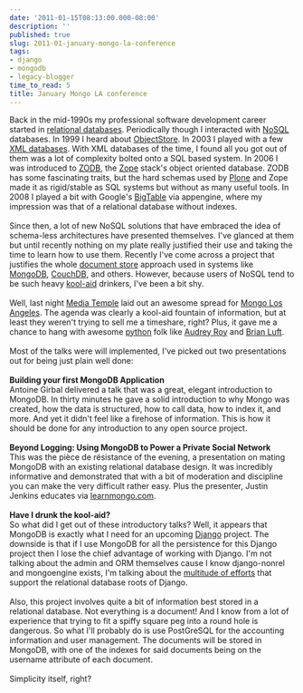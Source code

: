 ```yaml
---
date: '2011-01-15T08:13:00.000-08:00'
description: ''
published: true
slug: 2011-01-january-mongo-la-conference
tags:
- django
- mongodb
- legacy-blogger
time_to_read: 5
title: January Mongo LA conference
---
```


Back in the mid-1990s my professional software development career started in <a href="http://en.wikipedia.org/wiki/Relational_database">relational databases</a>. Periodically though I interacted with <a href="http://en.wikipedia.org/wiki/NoSQL">NoSQL</a> databases. In 1999 I heard about <a href="http://en.wikipedia.org/wiki/ObjectStore">ObjectStore</a>. In 2003 I played with a few <a href="http://en.wikipedia.org/wiki/XML_database">XML databases</a>. With XML databases of the time, I found all you got out of them was a lot of complexity bolted onto a SQL based system. In 2006 I was introduced to <a href="http://en.wikipedia.org/wiki/ZODB">ZODB</a>, the <a href="http://en.wikipedia.org/wiki/Zope">Zope</a> stack's object oriented database. ZODB has some fascinating traits, but the hard schemas used by <a href="http://plone.org/">Plone</a> and Zope made it as rigid/stable as SQL systems but without as many useful tools. In 2008 I played a bit with Google's <a href="http://en.wikipedia.org/wiki/BigTable">BigTable</a> via appengine, where my impression was that of a relational database without indexes.<br /><br />Since then, a lot of new NoSQL solutions that have embraced the idea of schema-less architectures have presented themselves. I've glanced at them but until recently nothing on my plate really justified their use and taking the time to learn how to use them. Recently I've come across a project that justifies the whole <a href="http://en.wikipedia.org/wiki/Nosql#Document_store">document store</a> approach used in systems like <a href="http://en.wikipedia.org/wiki/MongoDB">MongoDB</a>, <a href="http://en.wikipedia.org/wiki/CouchDB">CouchDB</a>, and others. However, because users of NoSQL tend to be such heavy <a href="http://en.wikipedia.org/wiki/Drinking_the_Kool-Aid">kool-aid</a> drinkers, I've been a bit shy.<br /><br />Well, last night <a href="http://mediatemple.net/">Media Temple</a> laid out an awesome spread for <a href="http://www.10gen.com/conferences/mongola2011">Mongo Los Angeles</a>. The agenda was clearly a kool-aid fountain of information, but at least they weren't trying to sell me a timeshare, right? Plus, it gave me a chance to hang with awesome <a href="http://python.org/">python</a> folk like <a href="http://www.audreymroy.com/">Audrey Roy</a> and <a href="http://twitter.com/unbracketed">Brian Luft</a>. <br /><br />Most of the talks were will implemented, I've picked out two presentations out for being just plain well done:<br /><br /><b>Building your first MongoDB Application</b><br />Antoine Girbal delivered a talk that was a great, elegant introduction to MongoDB. In thirty minutes he gave a solid introduction to why Mongo was created, how the data is structured, how to call data, how to index it, and more. And yet it didn't feel like a firehose of information. This is how it should be done for any introduction to any open source project. <br /><br /><b>Beyond Logging: Using MongoDB to Power a Private Social Network</b><br />This was the pièce de résistance of the evening, a presentation on mating MongoDB with an existing relational database design. It was incredibly informative and demonstrated that with a bit of moderation and discipline you can make the very difficult rather easy. Plus the presenter, Justin Jenkins educates via <a href="http://learnmongo.com/">learnmongo.com</a>.<br /><br /><b>Have I drunk the kool-aid?</b><br />So what did I get out of these introductory talks? Well, it appears that MongoDB is exactly what I need for an upcoming <a href="http://djangoproject.com/">Django</a> project. The downside is that if I use MongoDB for all the persistence for this Django project then I lose the chief advantage of working with Django. I'm not talking about the admin and ORM themselves cause I know django-nonrel and mongoengine exists, I'm talking about the <a href="http://www.djangopackages.com/">multitude of efforts</a> that support the relational database roots of Django.<br /><br />Also, this project involves quite a bit of information best stored in a relational database. Not everything is a document! And I know from a lot of experience that trying to fit a spiffy square peg into a round hole is dangerous.&nbsp;So what I'll probably do is use PostGreSQL for the accounting information and user management. The documents will be stored in MongoDB, with one of the indexes for said documents being on the username attribute of each document.<br /><br />Simplicity itself, right?
